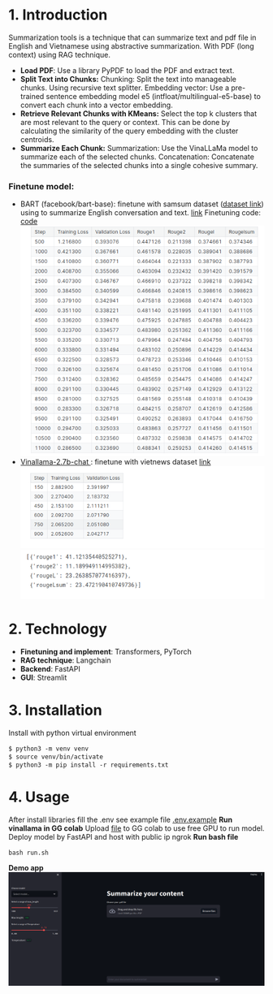 # 1. Introduction 
Summarization tools is a technique that can summarize text and pdf file in English and Vietnamese using abstractive summarization.
With PDF (long context) using RAG technique. 
- **Load PDF**: Use a library PyPDF to load the PDF and extract text.
- **Split Text into Chunks:**
Chunking: Split the text into manageable chunks. Using recursive text splitter.
Embedding vector: Use a pre-trained sentence embedding model e5 (intfloat/multilingual-e5-base) to convert each chunk into a vector embedding.
- **Retrieve Relevant Chunks with KMeans:**
Select the top k clusters that are most relevant to the query or context. This can be done by calculating the similarity of the query embedding with the cluster centroids.
- **Summarize Each Chunk:**
Summarization: Use the VinaLLaMa model to summarize each of the selected chunks.
Concatenation: Concatenate the summaries of the selected chunks into a single cohesive summary.
### Finetune model:
- BART (facebook/bart-base): finetune with samsum dataset ([dataset link](Samsung/samsum)) using to summarize English conversation and text.
[link](https://drive.google.com/drive/folders/1YT3gEFyOAxQOH0mmj5HmnlS_b62Up1q5?usp=sharing)
Finetuning code: [code](./notebook/dialoguesum.ipynb)
![](./image/Screenshot%20from%202024-05-29%2018-51-00.png)
- [Vinallama-2.7b-chat ](vilm/vinallama-2.7b-chat): finetune with vietnews dataset [link](harouzie/vietnews)
![](./image/Screenshot%20from%202024-05-29%2018-58-21.png)
![](./image/Screenshot%20from%202024-05-29%2018-59-35.png)
# 2. Technology 
- **Finetuning and implement**: Transformers, PyTorch
- **RAG technique**: Langchain
- **Backend**: FastAPI 
- **GUI**: Streamlit
# 3. Installation 
Install with python virtual environment
```
$ python3 -m venv venv
$ source venv/bin/activate
$ python3 -m pip install -r requirements.txt
```
# 4. Usage
After install libraries fill the .env see example file [.env.example]()
**Run vinallama in GG colab**
Upload [file](./notebook/HostLlama2BehindAPI.ipynb) to GG colab to use free GPU to run model. Deploy model by FastAPI and host with public ip ngrok
**Run bash file** 
```
bash run.sh
```
**Demo app**
![](./image/Screenshot%20from%202024-05-29%2021-03-57.png)
